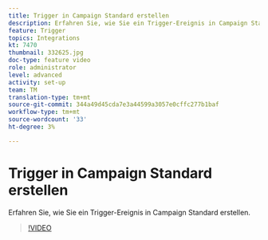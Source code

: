 ```yaml
---
title: Trigger in Campaign Standard erstellen
description: Erfahren Sie, wie Sie ein Trigger-Ereignis in Campaign Standard erstellen.
feature: Trigger
topics: Integrations
kt: 7470
thumbnail: 332625.jpg
doc-type: feature video
role: administrator
level: advanced
activity: set-up
team: TM
translation-type: tm+mt
source-git-commit: 344a49d45cda7e3a44599a3057e0cffc277b1baf
workflow-type: tm+mt
source-wordcount: '33'
ht-degree: 3%

---
```



# Trigger in Campaign Standard erstellen

Erfahren Sie, wie Sie ein Trigger-Ereignis in Campaign Standard erstellen.

>[!VIDEO](https://video.tv.adobe.com/v/332625?quality=12)
